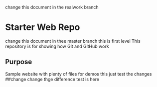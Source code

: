 
change this document in the realwork branch
# Starter Web Repo
change this document in thee master branch
this is first level
This repository is for showing how Git and GitHub work

## Purpose

Sample website with plenty of files for demos
this just test the changes
##change change
thge difference test is here  
